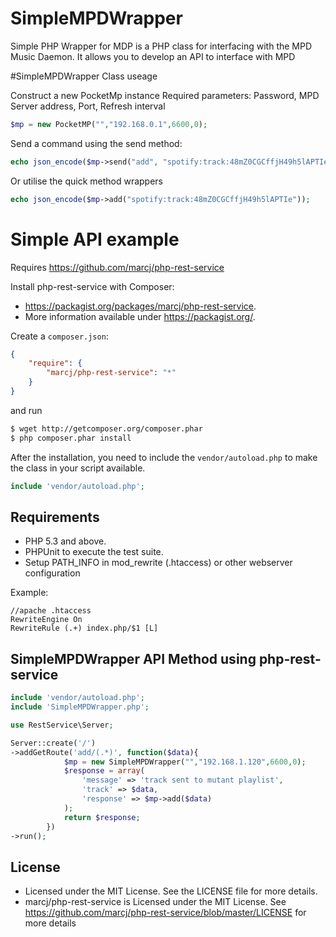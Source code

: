 SimpleMPDWrapper
================

Simple PHP Wrapper for MDP is a PHP class for interfacing with the MPD Music Daemon. It allows you to develop an API to interface with MPD

#SimpleMPDWrapper Class useage

Construct a new PocketMp instance
Required parameters: Password, MPD Server address, Port, Refresh interval
```php
$mp = new PocketMP("","192.168.0.1",6600,0);
```

Send a command using the send method:
```php
echo json_encode($mp->send("add", "spotify:track:48mZ0CGCffjH49h5lAPTIe"));
```

Or utilise the quick method wrappers
```php
echo json_encode($mp->add("spotify:track:48mZ0CGCffjH49h5lAPTIe"));
```
# Simple API example

Requires https://github.com/marcj/php-rest-service

Install php-rest-service with Composer:

 - https://packagist.org/packages/marcj/php-rest-service.
 - More information available under https://packagist.org/.

Create a `composer.json`:

```json
{
    "require": {
        "marcj/php-rest-service": "*"
    }
}
```

and run

```bash
$ wget http://getcomposer.org/composer.phar
$ php composer.phar install
```

After the installation, you need to include the `vendor/autoload.php` to make the class in your script available.
```php
include 'vendor/autoload.php';
```

Requirements
------------

 - PHP 5.3 and above.
 - PHPUnit to execute the test suite.
 - Setup PATH_INFO in mod_rewrite (.htaccess) or other webserver configuration

Example:
```
//apache .htaccess
RewriteEngine On
RewriteRule (.+) index.php/$1 [L]
```

SimpleMPDWrapper API Method using php-rest-service
----------

```php
include 'vendor/autoload.php';
include 'SimpleMPDWrapper.php';

use RestService\Server;

Server::create('/')
->addGetRoute('add/(.*)', function($data){
            $mp = new SimpleMPDWrapper("","192.168.1.120",6600,0);
            $response = array(
                'message' => 'track sent to mutant playlist',
                'track' => $data,
                'response' => $mp->add($data)
            );
            return $response;
        })
->run();
```

License
-------

 - Licensed under the MIT License. See the LICENSE file for more details.
 - marcj/php-rest-service is Licensed under the MIT License. See https://github.com/marcj/php-rest-service/blob/master/LICENSE for more details